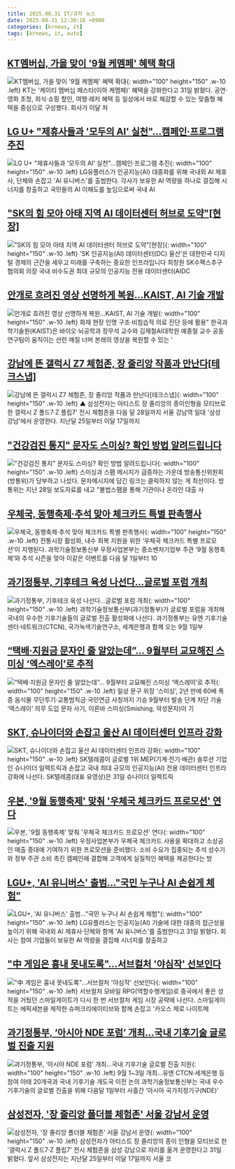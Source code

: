 ```yaml
---
title: 2025.08.31 IT/과학 뉴스
date: 2025-08-31 12:30:16 +0900
categories: [krnews, it]
tags: [krnews, it, auto]
---
```

## [KT멤버십, 가을 맞이 '9월 케멤페' 혜택 확대](https://n.news.naver.com/mnews/article/003/0013451688)

![KT멤버십, 가을 맞이 '9월 케멤페' 혜택 확대](https://mimgnews.pstatic.net/image/origin/003/2025/08/31/13451688.jpg?type=nf220_150){: width="100" height="150" .w-10 .left}
KT는 '케이티 멤버십 페스타(이하 케멤페)' 혜택을 강화한다고 31일 밝혔다. 공연·영화 초청, 외식·쇼핑 할인, 여행·레저 혜택 등 일상에서 바로 체감할 수 있는 맞춤형 혜택을 중심으로 구성했다. 회사가 이달 처

## [LG U+ "제휴사들과 '모두의 AI' 실천"…캠페인·프로그램 추진](https://n.news.naver.com/mnews/article/277/0005644407)

![LG U+ "제휴사들과 '모두의 AI' 실천"…캠페인·프로그램 추진](https://mimgnews.pstatic.net/image/origin/277/2025/08/31/5644407.jpg?type=nf220_150){: width="100" height="150" .w-10 .left}
LG유플러스가 인공지능(AI) 대중화를 위해 국내외 AI 제휴사, 단체와 손잡고 'AI 유니버스'를 출범한다. 각사가 보유한 AI 역량을 하나로 결집해 시너지를 창출하고 국민들의 AI 이해도를 높임으로써 국내 AI

## ["SK의 힘 모아 아태 지역 AI 데이터센터 허브로 도약"[현장]](https://n.news.naver.com/mnews/article/469/0000884384)

!["SK의 힘 모아 아태 지역 AI 데이터센터 허브로 도약"[현장]](https://mimgnews.pstatic.net/image/origin/469/2025/08/30/884384.jpg?type=nf220_150){: width="100" height="150" .w-10 .left}
'SK 인공지능(AI) 데이터센터(DC) 울산'은 대한민국 디지털 경제의 근간을 세우고 미래를 구축하는 중요한 인프라입니다 최창원 SK수펙스추구협의회 의장 국내 비수도권 최대 규모의 인공지능 전용 데이터센터(AIDC

## [안개로 흐려진 영상 선명하게 복원…KAIST, AI 기술 개발](https://n.news.naver.com/mnews/article/001/0015596057)

![안개로 흐려진 영상 선명하게 복원…KAIST, AI 기술 개발](https://mimgnews.pstatic.net/image/origin/001/2025/08/31/15596057.jpg?type=nf220_150){: width="100" height="150" .w-10 .left}
화재 현장 인명 구조·비침습적 의료 진단 등에 활용" 한국과학기술원(KAIST)은 바이오·뇌공학과 장무석 교수와 김재철AI대학원 예종철 교수 공동 연구팀이 움직이는 산란 매질 너머 본래의 영상을 복원할 수 있는 '

## [강남에 뜬 갤럭시 Z7 체험존, 장 줄리앙 작품과 만난다[테크스냅]](https://n.news.naver.com/mnews/article/001/0015595817)

![강남에 뜬 갤럭시 Z7 체험존, 장 줄리앙 작품과 만난다[테크스냅]](https://mimgnews.pstatic.net/image/origin/001/2025/08/31/15595817.jpg?type=nf220_150){: width="100" height="150" .w-10 .left}
▲ 삼성전자는 아티스트 장 줄리앙의 종이인형을 모티브로 한 갤럭시 Z 폴드7∙Z 플립7' 전시 체험존을 다음 달 28일까지 서울 강남역 일대 '삼성 강남'에서 운영한다. 지난달 25일부터 이달 17일까지

## ["건강검진 통지" 문자도 스미싱? 확인 방법 알려드립니다](https://n.news.naver.com/mnews/article/006/0000131563)

!["건강검진 통지" 문자도 스미싱? 확인 방법 알려드립니다](https://mimgnews.pstatic.net/image/origin/006/2025/08/30/131563.jpg?type=nf220_150){: width="100" height="150" .w-10 .left}
스미싱과 스팸 메시지가 급증하는 가운데 방송통신위원회(방통위)가 당부하고 나섰다. 문자메시지에 담긴 링크는 클릭하지 않는 게 최선이다. 방통위는 지난 28일 보도자료를 내고 "불법스팸을 통해 기관이나 온라인 대출 사

## [우체국, 동행축제·추석 맞아 체크카드 특별 판촉행사](https://n.news.naver.com/mnews/article/018/0006103200)

![우체국, 동행축제·추석 맞아 체크카드 특별 판촉행사](https://mimgnews.pstatic.net/image/origin/018/2025/08/31/6103200.jpg?type=nf220_150){: width="100" height="150" .w-10 .left}
전통시장 활성화, 내수 회복 지원을 위한 ‘우체국 체크카드 특별 프로모션’이 지행된다. 과학기술정보통신부 우정사업본부는 중소벤처기업부 주관 ‘9월 동행축제’와 추석 시즌을 맞아 이같은 이벤트를 다음 달 1일부터 10

## [과기정통부, 기후테크 육성 나선다…글로벌 포럼 개최](https://n.news.naver.com/mnews/article/018/0006103210)

![과기정통부, 기후테크 육성 나선다…글로벌 포럼 개최](https://mimgnews.pstatic.net/image/origin/018/2025/08/31/6103210.jpg?type=nf220_150){: width="100" height="150" .w-10 .left}
과학기술정보통신부(과기정통부)가 글로벌 포럼을 개최해 국내의 우수한 기후기술들의 글로벌 진출 활성화에 나선다. 과기정통부는 유엔 기후기술센터·네트워크(CTCN), 국가녹색기술연구소, 세계은행과 함께 오는 9월 1일부

## [“택배·지원금 문자인 줄 알았는데”… 9월부터 교묘해진 스미싱 ‘엑스레이’로 추적](https://n.news.naver.com/mnews/article/366/0001104224)

![“택배·지원금 문자인 줄 알았는데”… 9월부터 교묘해진 스미싱 ‘엑스레이’로 추적](https://mimgnews.pstatic.net/image/origin/366/2025/08/31/1104224.jpg?type=nf220_150){: width="100" height="150" .w-10 .left}
일상 문구 위장 ‘스미싱’, 2년 만에 60배 폭증 음식물 무단투기·교통범칙금·국민연금 사칭까지 기승 9월부터 발송 단계 차단 기술 ‘엑스레이’ 의무 도입 문자 사기, 이른바 스미싱(Smishing, 악성문자)이 기

## [SKT, 슈나이더와 손잡고 울산 AI 데이터센터 인프라 강화](https://n.news.naver.com/mnews/article/009/0005550209)

![SKT, 슈나이더와 손잡고 울산 AI 데이터센터 인프라 강화](https://mimgnews.pstatic.net/image/origin/009/2025/08/31/5550209.jpg?type=nf220_150){: width="100" height="150" .w-10 .left}
SK텔레콤이 글로벌 1위 MEP(기계·전기·배관) 솔루션 기업인 슈나이더 일렉트릭과 손잡고 국내 최대 규모의 인공지능(AI) 전용 데이터센터 인프라 강화에 나선다. SK텔레콤(대표 유영상)은 31일 슈나이더 일렉트릭

## [우본, '9월 동행축제' 맞춰 '우체국 체크카드 프로모션' 연다](https://n.news.naver.com/mnews/article/008/0005243331)

![우본, '9월 동행축제' 맞춰 '우체국 체크카드 프로모션' 연다](https://mimgnews.pstatic.net/image/origin/008/2025/08/31/5243331.jpg?type=nf220_150){: width="100" height="150" .w-10 .left}
우정사업본부가 우체국 체크카드 사용을 확대하고 소상공인 매출 증대에 기여하기 위한 프로모션을 준비했다. 소비 수요가 집중되는 추석 성수기와 정부 주관 소비 촉진 캠페인에 결합해 고객에게 실질적인 혜택을 제공한다는 방

## [LGU+, 'AI 유니버스' 출범…"국민 누구나 AI 손쉽게 체험"](https://n.news.naver.com/mnews/article/003/0013451665)

![LGU+, 'AI 유니버스' 출범…"국민 누구나 AI 손쉽게 체험"](https://mimgnews.pstatic.net/image/origin/003/2025/08/31/13451665.jpg?type=nf220_150){: width="100" height="150" .w-10 .left}
LG유플러스는 인공지능(AI) 기술에 대한 대중의 접근성을 높이기 위해 국내외 AI 제휴사·단체와 함께 'AI 유니버스'를 출범한다고 31일 밝혔다. 회사는 참여 기업들이 보유한 AI 역량을 결집해 시너지를 창출하고

## ["中 게임은 흉내 못내도록"…서브컬처 '야심작' 선보인다](https://n.news.naver.com/mnews/article/015/0005177775)

!["中 게임은 흉내 못내도록"…서브컬처 '야심작' 선보인다](https://mimgnews.pstatic.net/image/origin/015/2025/08/30/5177775.jpg?type=nf220_150){: width="100" height="150" .w-10 .left}
서브컬처 모바일 RPG(역할수행게임)로 중국에서 좋은 성적을 거뒀던 스마일게이트가 다시 한 번 서브컬처 게임 시장 공략에 나선다. 스마일게이트는 에픽세븐을 제작한 슈퍼크리에이티브와 함께 손잡고 '카오스 제로 나이트메

## [과기정통부, ‘아시아 NDE 포럼’ 개최…국내 기후기술 글로벌 진출 지원](https://n.news.naver.com/mnews/article/366/0001104230)

![과기정통부, ‘아시아 NDE 포럼’ 개최…국내 기후기술 글로벌 진출 지원](https://mimgnews.pstatic.net/image/origin/366/2025/08/31/1104230.jpg?type=nf220_150){: width="100" height="150" .w-10 .left}
9월 1~3일 개최…유엔 CTCN·세계은행 등 참여 아태 20개국과 국내 기후기술 개도국 이전 논의 과학기술정보통신부는 국내 우수 기후기술의 글로벌 진출을 위해 다음달 1일부터 사흘간 ‘아시아 국가지정기구(NDE)’

## [삼성전자, '장 줄리앙 폴더블 체험존' 서울 강남서 운영](https://n.news.naver.com/mnews/article/119/0002996933)

![삼성전자, '장 줄리앙 폴더블 체험존' 서울 강남서 운영](https://mimgnews.pstatic.net/image/origin/119/2025/08/31/2996933.jpg?type=nf220_150){: width="100" height="150" .w-10 .left}
삼성전자가 아티스트 장 줄리앙의 종이 인형을 모티브로 한 '갤럭시 Z 폴드7·Z 플립7' 전시 체험존을 삼성 강남으로 자리를 옮겨 운영한다고 31일 밝혔다. 앞서 삼성전자는 지난달 25일부터 이달 17일까지 서울 코

